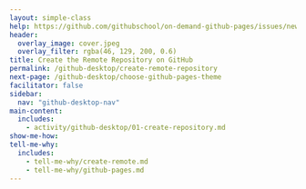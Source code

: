```yaml
---
layout: simple-class
help: https://github.com/githubschool/on-demand-github-pages/issues/new?title=I%20need%20help&body=Describe%20what%20you%20need%20help%20with%20here.&labels=Help%20Wanted
header:
  overlay_image: cover.jpeg
  overlay_filter: rgba(46, 129, 200, 0.6)
title: Create the Remote Repository on GitHub
permalink: /github-desktop/create-remote-repository
next-page: /github-desktop/choose-github-pages-theme
facilitator: false
sidebar:
  nav: "github-desktop-nav"
main-content:
  includes:
    - activity/github-desktop/01-create-repository.md
show-me-how:
tell-me-why:
  includes:
    - tell-me-why/create-remote.md
    - tell-me-why/github-pages.md
---
```

